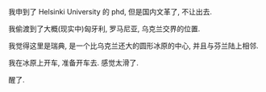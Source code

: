 我申到了 Helsinki University 的 phd, 但是国内文革了, 不让出去.

我偷渡到了大概(现实中)匈牙利, 罗马尼亚, 乌克兰交界的位置.

我觉得这里是瑞典, 是一个比乌克兰还大的圆形冰原的中心, 并且与芬兰陆上相邻.

我在冰原上开车, 准备开车去. 感觉太滑了.

醒了.
